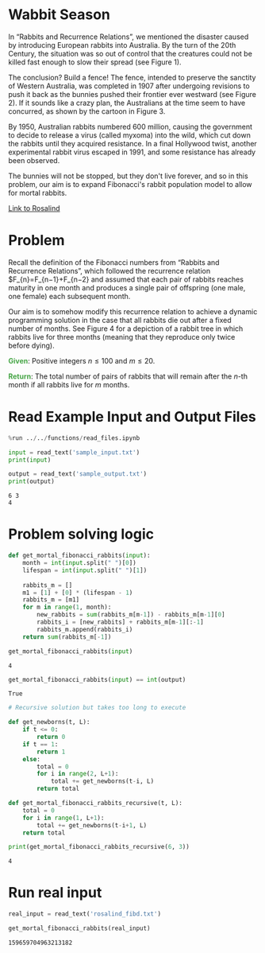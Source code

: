 ---
---

# Wabbit Season

In “Rabbits and Recurrence Relations”, we mentioned the disaster caused by introducing European rabbits into Australia. By the turn of the 20th Century, the situation was so out of control that the creatures could not be killed fast enough to slow their spread (see Figure 1).

The conclusion? Build a fence! The fence, intended to preserve the sanctity of Western Australia, was completed in 1907 after undergoing revisions to push it back as the bunnies pushed their frontier ever westward (see Figure 2). If it sounds like a crazy plan, the Australians at the time seem to have concurred, as shown by the cartoon in Figure 3.

By 1950, Australian rabbits numbered 600 million, causing the government to decide to release a virus (called myxoma) into the wild, which cut down the rabbits until they acquired resistance. In a final Hollywood twist, another experimental rabbit virus escaped in 1991, and some resistance has already been observed.

The bunnies will not be stopped, but they don't live forever, and so in this problem, our aim is to expand Fibonacci's rabbit population model to allow for mortal rabbits.

[Link to Rosalind](https://rosalind.info/problems/fibd/)

# Problem

Recall the definition of the Fibonacci numbers from “Rabbits and Recurrence Relations”, which followed the recurrence relation $F_{n}=F_{n−1}+F_{n−2} and assumed that each pair of rabbits reaches maturity in one month and produces a single pair of offspring (one male, one female) each subsequent month.

Our aim is to somehow modify this recurrence relation to achieve a dynamic programming solution in the case that all rabbits die out after a fixed number of months. See Figure 4 for a depiction of a rabbit tree in which rabbits live for three months (meaning that they reproduce only twice before dying).

<span style="color:rgba(70,165,70,255); font-weight:bold">Given</span>: Positive integers $n≤100$ and $m≤20$.

<span style="color:rgba(70,165,70,255); font-weight:bold">Return</span>: The total number of pairs of rabbits that will remain after the $n$-th month if all rabbits live for $m$ months.

# Read Example Input and Output Files


```python
%run ../../functions/read_files.ipynb
```


```python
input = read_text('sample_input.txt')
print(input)

output = read_text('sample_output.txt')
print(output)
```

    6 3
    4


# Problem solving logic


```python
def get_mortal_fibonacci_rabbits(input):
    month = int(input.split(" ")[0])
    lifespan = int(input.split(" ")[1])
    
    rabbits_m = []
    m1 = [1] + [0] * (lifespan - 1)
    rabbits_m = [m1]
    for m in range(1, month):
        new_rabbits = sum(rabbits_m[m-1]) - rabbits_m[m-1][0]
        rabbits_i = [new_rabbits] + rabbits_m[m-1][:-1]
        rabbits_m.append(rabbits_i)
    return sum(rabbits_m[-1])

get_mortal_fibonacci_rabbits(input)
```




    4




```python
get_mortal_fibonacci_rabbits(input) == int(output)  
```




    True




```python
# Recursive solution but takes too long to execute

def get_newborns(t, L):
    if t <= 0:
        return 0
    if t == 1:
        return 1
    else:
        total = 0
        for i in range(2, L+1):
            total += get_newborns(t-i, L)
        return total            

def get_mortal_fibonacci_rabbits_recursive(t, L):
    total = 0
    for i in range(1, L+1):
        total += get_newborns(t-i+1, L)
    return total

print(get_mortal_fibonacci_rabbits_recursive(6, 3))
```

    4


# Run real input


```python
real_input = read_text('rosalind_fibd.txt')

get_mortal_fibonacci_rabbits(real_input)
```




    159659704963213182


